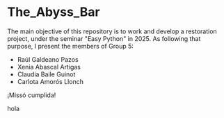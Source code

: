 # The_Abyss_Bar
The main objective of this repository is to work and develop a restoration project, under the seminar "Easy Python" in 2025. As following that purpose, I present the members of Group 5:
- Raúl Galdeano Pazos
- Xenia Abascal Artigas
- Claudia Baile Guinot
- Carlota Amorós Llonch 

¡Missó cumplida!

hola
